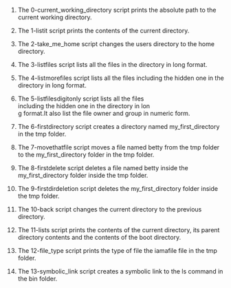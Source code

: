 1. The 0-current_working_directory script prints the absolute path to the current working directory.

2. The 1-listit script prints the contents of the current directory.

3. The 2-take_me_home script changes the users directory to the home directory.

4. The 3-listfiles script lists all the files in the directory in long format.

5. The 4-listmorefiles script lists all the files including the hidden one in the directory in long format.

6. The 5-listfilesdigitonly script lists all the files\
 including the hidden one in the directory in lon\
g format.It also list the file owner and group in numeric form.

7. The 6-firstdirectory script creates a directory named my_first_directory in the tmp folder.

8. The 7-movethatfile script moves a file named betty from the tmp folder to the my_first_directory folder in the tmp folder.

9. The 8-firstdelete script deletes a file named betty inside the my_first_directory folder inside the tmp folder.

10. The 9-firstdirdeletion script deletes the my_first_directory folder inside the tmp folder.

11. The 10-back script changes the current directory to the previous directory.

12. The 11-lists script prints the contents of the current directory, its parent directory contents and the contents of the boot directory.

13. The 12-file_type script prints the type of file the iamafile file in the tmp folder.

14. The 13-symbolic_link script creates a symbolic link to the ls command in the bin folder.
